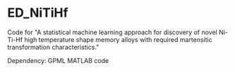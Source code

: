 # ED_NiTiHf

Code for "A statistical machine learning approach for discovery of novel Ni-Ti-Hf high temperature shape memory alloys with required martensitic transformation characteristics."

Dependency: GPML MATLAB code
